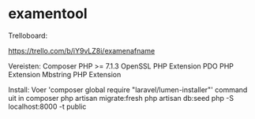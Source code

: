 # examentool

Trelloboard:

https://trello.com/b/iY9vLZ8i/examenafname

Vereisten:
Composer
PHP >= 7.1.3
OpenSSL PHP Extension
PDO PHP Extension
Mbstring PHP Extension

Install:
Voer 'composer global require "laravel/lumen-installer"' command uit in composer
php artisan migrate:fresh
php artisan db:seed
php -S localhost:8000 -t public
